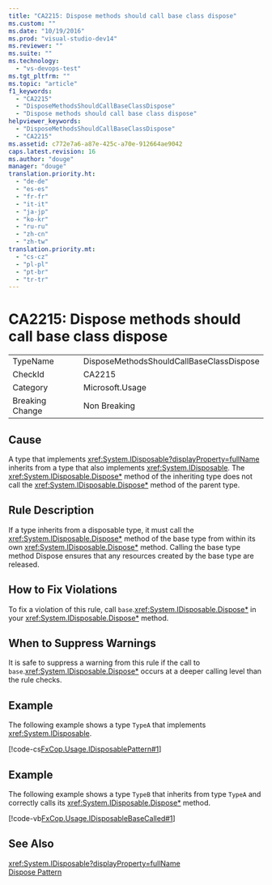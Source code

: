 ```yaml
---
title: "CA2215: Dispose methods should call base class dispose"
ms.custom: ""
ms.date: "10/19/2016"
ms.prod: "visual-studio-dev14"
ms.reviewer: ""
ms.suite: ""
ms.technology: 
  - "vs-devops-test"
ms.tgt_pltfrm: ""
ms.topic: "article"
f1_keywords: 
  - "CA2215"
  - "DisposeMethodsShouldCallBaseClassDispose"
  - "Dispose methods should call base class dispose"
helpviewer_keywords: 
  - "DisposeMethodsShouldCallBaseClassDispose"
  - "CA2215"
ms.assetid: c772e7a6-a87e-425c-a70e-912664ae9042
caps.latest.revision: 16
ms.author: "douge"
manager: "douge"
translation.priority.ht: 
  - "de-de"
  - "es-es"
  - "fr-fr"
  - "it-it"
  - "ja-jp"
  - "ko-kr"
  - "ru-ru"
  - "zh-cn"
  - "zh-tw"
translation.priority.mt: 
  - "cs-cz"
  - "pl-pl"
  - "pt-br"
  - "tr-tr"
---
```

# CA2215: Dispose methods should call base class dispose
|||  
|-|-|  
|TypeName|DisposeMethodsShouldCallBaseClassDispose|  
|CheckId|CA2215|  
|Category|Microsoft.Usage|  
|Breaking Change|Non Breaking|  
  
## Cause  
 A type that implements <xref:System.IDisposable?displayProperty=fullName> inherits from a type that also implements <xref:System.IDisposable>. The <xref:System.IDisposable.Dispose*> method of the inheriting type does not call the <xref:System.IDisposable.Dispose*> method of the parent type.  
  
## Rule Description  
 If a type inherits from a disposable type, it must call the <xref:System.IDisposable.Dispose*> method of the base type from within its own <xref:System.IDisposable.Dispose*> method. Calling the base type method Dispose ensures that any resources created by the base type are released.  
  
## How to Fix Violations  
 To fix a violation of this rule, call `base`.<xref:System.IDisposable.Dispose*> in your <xref:System.IDisposable.Dispose*> method.  
  
## When to Suppress Warnings  
 It is safe to suppress a warning from this rule if the call to `base`.<xref:System.IDisposable.Dispose*> occurs at a deeper calling level than the rule checks.  
  
## Example  
 The following example shows a type `TypeA` that implements <xref:System.IDisposable>.  
  
 [!code-cs[FxCop.Usage.IDisposablePattern#1](../code-quality/codesnippet/CSharp/ca2215--dispose-methods-should-call-base-class-dispose_1.cs)]  
  
## Example  
 The following example shows a type `TypeB` that inherits from type `TypeA` and correctly calls its <xref:System.IDisposable.Dispose*> method.  
  
 [!code-vb[FxCop.Usage.IDisposableBaseCalled#1](../code-quality/codesnippet/VisualBasic/ca2215--dispose-methods-should-call-base-class-dispose_2.vb)]  
  
## See Also  
 <xref:System.IDisposable?displayProperty=fullName>   
 [Dispose Pattern](../Topic/Dispose%20Pattern.md)